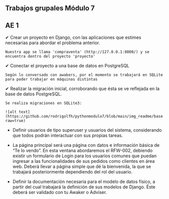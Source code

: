 Trabajos grupales Módulo 7
--------------
AE 1
--------------
✔ Crear un proyecto en Django, con las aplicaciones que estimes necesarias para abordar el
problema anterior.

    Nuestra app se llama 'compraventa' (http://127.0.0.1:8000/) y se encuentra dentro del proyecto 'proyecto'

✔ Conectar el proyecto a una base de datos en PostgreSQL

    Según lo conversado con awakers, por el momento se trabajará en SQLite para poder trabajar en máquinas distintas


✔ Realizar la migración inicial, corroborando que ésta se ve reflejada en la base de datos
PostgreSQL.

    Se realiza migraciones en SQLite3:

    ![alt text](https://github.com/rodrigolfh/pythonmodulo7/blob/main/img_readme/base.png?raw=true)



- Definir usuarios de tipo superuser y usuarios del sistema, considerando que todos podrán
interactuar con sus propias tareas.

- La página principal será una página con datos e información básica de “Te lo vendo”. En esta
ventana abordaremos el RFW-002, debiendo existir un formulario de Login para los usuarios
comunes que puedan ingresar a las funcionalidades de sus pedidos como clientes en área web.
Deberá llevar a página simple que dé la bienvenida, la que se trabajará posteriormente
dependiendo del rol del usuario.
- Definir la documentación necesaria para el modelo de datos físico, a partir del cual trabajará la
definición de sus modelos de Django. Éste deberá ser validado con tu Awaker o Adviser.